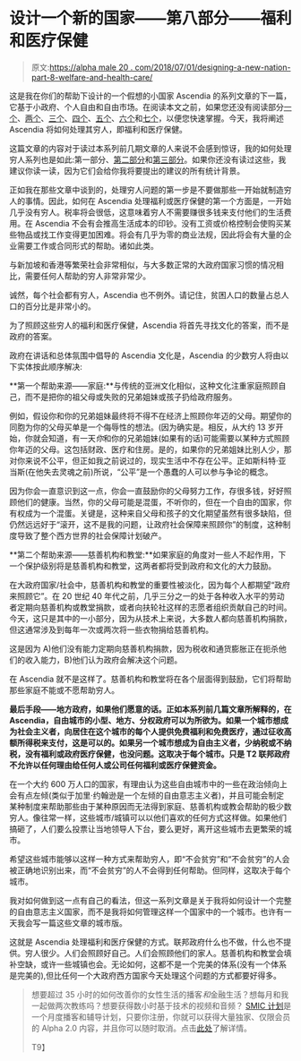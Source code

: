 # 设计一个新的国家——第八部分——福利和医疗保健

> 原文:[https://alpha male 20 . com/2018/07/01/designing-a-new-nation-part-8-welfare-and-health-care/](https://alphamale20.com/2018/07/01/designing-a-new-nation-part-8-welfare-and-health-care/)

这是我在你们的帮助下设计的一个假想的小国家 Ascendia 的系列文章的下一篇，它基于小政府、个人自由和自由市场。在阅读本文之前，如果您还没有阅读部分[一个](https://calebjonesblog.com/designing-new-nation-part-1/)、[两个](https://calebjonesblog.com/designing-new-nation-part-2-government/)、[三个](https://calebjonesblog.com/designing-a-new-nation-part-3-taxes/)、[四个](https://calebjonesblog.com/designing-new-nation-part-4-foreign-policy/)、[五个](https://calebjonesblog.com/designing-a-new-nation-part-5-the-military/)、[六个](https://calebjonesblog.com/designing-a-new-nation-part-6-monetary-policy/)和[七个](https://calebjonesblog.com/designing-a-new-nation-part-6-legal-system/)，以便您快速掌握。今天，我将阐述 Ascendia 将如何处理其穷人，即福利和医疗保健。

这篇文章的内容对于读过本系列前几期文章的人来说不会感到惊讶，我的如何处理穷人系列也是如此:第一部分、[第二部分](https://calebjonesblog.com/how-to-handle-the-poor-part-2/)和[第三部分](https://calebjonesblog.com/how-to-handle-the-poor-part-3/)。如果你还没有读过这些，我建议你读一读，因为它们会给你我将要提出的建议的所有统计背景。

正如我在那些文章中谈到的，处理穷人问题的第一步是不要做那些一开始就制造穷人的事情。因此，如何在 Ascendia 处理福利或医疗保健的第一个方面是，一开始几乎没有穷人。税率将会很低，这意味着穷人不需要赚很多钱来支付他们的生活费用。在 Ascendia 不会有会推高生活成本的印钞。没有工资或价格控制会使购买某些物品或找工作变得更加困难。将会有几乎为零的商业法规，因此将会有大量的企业需要工作或合同形式的帮助。诸如此类。

与新加坡和香港等繁荣社会非常相似，与大多数正常的大政府国家习惯的情况相比，需要任何人帮助的穷人非常非常少。

诚然，每个社会都有穷人，Ascendia 也不例外。请记住，贫困人口的数量占总人口的百分比是非常小的。

为了照顾这些穷人的福利和医疗保健，Ascendia 将首先寻找文化的答案，而不是政府的答案。

政府在讲话和总体氛围中倡导的 Ascendia 文化是，Ascendia 的少数穷人将由以下实体按此顺序解决:

**第一个帮助来源——家庭:**与传统的亚洲文化相似，这种文化注重家庭照顾自己，而不是把你的祖父母或失败的兄弟姐妹或孩子扔给政府服务。

例如，假设你和你的兄弟姐妹最终将不得不在经济上照顾你年迈的父母。期望你的同胞为你的父母买单是一个侮辱性的想法。(因为确实是。相反，从大约 13 岁开始，你就会知道，有一天*你*和你的兄弟姐妹(如果有的话)可能需要以某种方式照顾你年迈的父母。这包括财政、医疗和住房。是的，如果你的兄弟姐妹比别人少，那对你来说不公平，但正如我之前说过的，现实生活中不存在公平。正如斯科特·亚当斯(在他失去灵魂之前)所说，“公平”是一个愚蠢的人可以参与争论的概念。

因为你会一直意识到这一点，你会一直鼓励你的父母努力工作，存很多钱，好好照顾他们的健康。当然，你的父母可能是混蛋，不听你的，但在一个自由的国家，你有权成为一个混蛋。关键是，这种来自父母和孩子的文化期望虽然有很多缺陷，但仍然远远好于“滚开，这不是我的问题，让政府社会保障来照顾你”的制度，这种制度导致了整个西方世界的社会保障计划破产。

**第二个帮助来源——慈善机构和教堂:**如果家庭的角度对一些人不起作用，下一个保护级别将是慈善机构和教堂，这两者都将受到政府和文化的大力鼓励。

在大政府国家/社会中，慈善机构和教堂的重要性被淡化，因为每个人都期望“政府来照顾它”。在 20 世纪 40 年代之前，几乎三分之一的处于各种收入水平的劳动者定期向慈善机构或教堂捐款，或者向扶轮社这样的志愿者组织贡献自己的时间。今天，这只是其中的一小部分，因为从技术上来说，大多数人都向慈善机构捐款，但这通常涉及到每年一次或两次将一些衣物捐给慈善机构。

这是因为 A)他们没有能力定期向慈善机构捐款，因为税收和通货膨胀正在扼杀他们的收入能力，B)他们认为政府会解决这个问题。

在 Ascendia 就不是这样了。慈善机构和教堂将在各个层面得到鼓励，它们将帮助那些家庭不能或不愿帮助穷人。

**最后手段——地方政府，如果他们愿意的话。正如本系列前几篇文章所解释的，在 Ascendia，自由城市的小型、地方、分权政府可以为所欲为。如果一个城市想成为社会主义者，向居住在这个城市的每个人提供免费福利和免费医疗，通过征收高额所得税来支付，这是可以的。如果另一个城市想成为自由主义者，少纳税或不纳税，没有福利或政府医疗保健，也没问题。这取决于每个城市。只是 T2 联邦政府不允许以任何理由给任何人或公司任何福利或医疗保健资金。**

在一个大约 600 万人口的国家，有理由认为这些自由城市中的一些在政治倾向上会有点左倾(类似于加里·约翰逊是一个左倾的自由意志主义者)，并且可能会制定某种制度来帮助那些由于某种原因而无法得到家庭、慈善机构或教会帮助的极少数穷人。像往常一样，这些城市/城镇可以以他们喜欢的任何方式这样做。如果他们搞砸了，人们要么投票让当地领导人下台，要么更好，离开这些城市去更繁荣的城市。

希望这些城市能够以这样一种方式来帮助穷人，即“不会贫穷”和“不会贫穷”的人会被正确地识别出来，而“不会贫穷”的人不会得到任何帮助。但同样，这取决于每个城市。

我对如何做到这一点有自己的看法，但这一系列文章是关于我将如何设计一个完整的自由意志主义国家，而不是我将如何管理这样一个国家中的一个城市。也许有一天我会写一篇这些文章的城市版。

这就是 Ascendia 处理福利和医疗保健的方式。联邦政府什么也不做，什么也不提供。穷人很少。人们会照顾好自己。人们会照顾他们的家人。慈善机构和教堂会填补空缺，或许一些城镇也会。无论如何，这都不是一个完美的体系(没有一个体系是完美的),但比任何一个大政府西方国家今天处理这个问题的方式都要好得多。

> 想要超过 35 小时的如何改善你的女性生活的播客*和*金融生活？想每月和我一起做两次教练吗？想要获得数小时基于技术的视频和音频？ [SMIC 计划](https://alphamale20.kartra.com/page/vIL17)是一个月度播客和辅导计划，只要你注册，你就可以获得大量独家、仅限会员的 Alpha 2.0 内容，并且你可以随时取消。点击[此处](https://alphamale20.kartra.com/page/vIL17)了解详情。
> 
> T9】